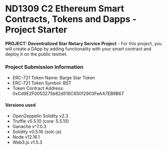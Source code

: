 # ND1309 C2 Ethereum Smart Contracts, Tokens and Dapps - Project Starter

**PROJECT: Decentralized Star Notary Service Project** - For this project, you will create a DApp by adding functionality with your smart contract and deploy it on the public testnet.

### Project Submission Information

- ERC-721 Token Name: Barge Star Token
- ERC-721 Token Symbol: BST
- Token Contract Address: 0xCd9E2F0053275b82d516C65012903FeAA7EB9B67

#### Versions used

- OpenZeppelin Solidity v2.3
- Truffle v5.5.10 (core: 5.5.10)
- Ganache v^7.0.3
- Solidity v0.5.16 (solc-js)
- Node v12.16.1
- Web3.js v1.5.3

